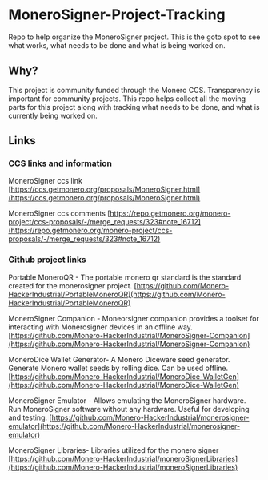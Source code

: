 # MoneroSigner-Project-Tracking
Repo to help organize the MoneroSigner project. This is the goto spot to see what works, what needs to be done and what is being worked on. 


## Why?
This project is community funded through the Monero CCS.
Transparency is important for community projects. This repo helps collect all the moving parts for this project along with tracking 
what needs to be done, and what is currently being worked on. 

## Links

### CCS links and information
MoneroSigner ccs link [https://ccs.getmonero.org/proposals/MoneroSigner.html](https://ccs.getmonero.org/proposals/MoneroSigner.html)

MoneroSigner ccs comments [https://repo.getmonero.org/monero-project/ccs-proposals/-/merge_requests/323#note_16712](https://repo.getmonero.org/monero-project/ccs-proposals/-/merge_requests/323#note_16712)

### Github project links
Portable MoneroQR - The portable monero qr standard is the standard created for the monerosigner project.
[https://github.com/Monero-HackerIndustrial/PortableMoneroQR](https://github.com/Monero-HackerIndustrial/PortableMoneroQR)

MoneroSigner Companion - Moneorsigner companion provides a toolset for interacting with Monerosigner devices in an offline way.
[https://github.com/Monero-HackerIndustrial/MoneroSigner-Companion](https://github.com/Monero-HackerIndustrial/MoneroSigner-Companion)

MoneroDice Wallet Generator- A Monero Diceware seed generator. Generate Monero wallet seeds by rolling dice. Can be used offline.
[https://github.com/Monero-HackerIndustrial/MoneroDice-WalletGen](https://github.com/Monero-HackerIndustrial/MoneroDice-WalletGen)

MoneroSigner Emulator - Allows emulating the MoneroSigner hardware. Run MoneroSigner software without any hardware. Useful for developing and testing. 
[https://github.com/Monero-HackerIndustrial/monerosigner-emulator](https://github.com/Monero-HackerIndustrial/monerosigner-emulator)

MoneroSigner Libraries- Libraries utilized for the monero signer
[https://github.com/Monero-HackerIndustrial/moneroSignerLibraries](https://github.com/Monero-HackerIndustrial/moneroSignerLibraries)

